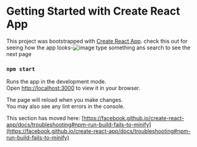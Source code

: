 # Getting Started with Create React App

This project was bootstrapped with [Create React App](https://github.com/facebook/create-react-app).
check this out for seeing how the app looks-![image](https://github.com/shrutim250/Youtube-clone/assets/138755641/9a1e2252-2cf4-46d2-8db5-735a1cf1201d)
type something ans search to see the next page

### `npm start`

Runs the app in the development mode.\
Open [http://localhost:3000](http://localhost:3000) to view it in your browser.

The page will reload when you make changes.\
You may also see any lint errors in the console.








 

This section has moved here: [https://facebook.github.io/create-react-app/docs/troubleshooting#npm-run-build-fails-to-minify](https://facebook.github.io/create-react-app/docs/troubleshooting#npm-run-build-fails-to-minify)
